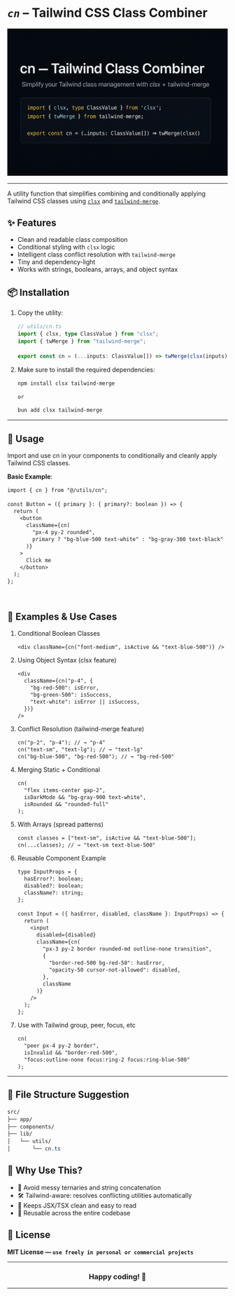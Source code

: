 # _`cn`_ – Tailwind CSS Class Combiner

![cn Tailwind Class Combiner](./cn-cover.png)

---

A utility function that simplifies combining and conditionally applying Tailwind CSS classes using [`clsx`](https://www.npmjs.com/package/clsx) and [`tailwind-merge`](https://www.npmjs.com/package/tailwind-merge).

## ✨ Features

- Clean and readable class composition
- Conditional styling with `clsx` logic
- Intelligent class conflict resolution with `tailwind-merge`
- Tiny and dependency-light
- Works with strings, booleans, arrays, and object syntax

## 📦 Installation

1. Copy the utility:

   ```ts
   // utils/cn.ts
   import { clsx, type ClassValue } from "clsx";
   import { twMerge } from "tailwind-merge";

   export const cn = (...inputs: ClassValue[]) => twMerge(clsx(inputs));
   ```

2. Make sure to install the required dependencies:

   ```bash
   npm install clsx tailwind-merge
   ```

   `or`

   ```bash
   bun add clsx tailwind-merge
   ```

---

## 🚀 Usage

Import and use cn in your components to conditionally and cleanly apply Tailwind CSS classes.

**Basic Example**:

```tsx
import { cn } from "@/utils/cn";

const Button = ({ primary }: { primary?: boolean }) => {
  return (
    <button
      className={cn(
        "px-4 py-2 rounded",
        primary ? "bg-blue-500 text-white" : "bg-gray-300 text-black"
      )}
    >
      Click me
    </button>
  );
};
```

<br/>

## 🧠 Examples & Use Cases

1. Conditional Boolean Classes

   ```tsx
   <div className={cn("font-medium", isActive && "text-blue-500")} />
   ```

2. Using Object Syntax (clsx feature)

   ```tsx
   <div
     className={cn("p-4", {
       "bg-red-500": isError,
       "bg-green-500": isSuccess,
       "text-white": isError || isSuccess,
     })}
   />
   ```

3. Conflict Resolution (tailwind-merge feature)

   ```tsx
   cn("p-2", "p-4"); // → "p-4"
   cn("text-sm", "text-lg"); // → "text-lg"
   cn("bg-blue-500", "bg-red-500"); // → "bg-red-500"
   ```

4. Merging Static + Conditional

   ```tsx
   cn(
     "flex items-center gap-2",
     isDarkMode && "bg-gray-900 text-white",
     isRounded && "rounded-full"
   );
   ```

5. With Arrays (spread patterns)

   ```tsx
   const classes = ["text-sm", isActive && "text-blue-500"];
   cn(...classes); // → "text-sm text-blue-500"
   ```

6. Reusable Component Example

   ```tsx
   type InputProps = {
     hasError?: boolean;
     disabled?: boolean;
     className?: string;
   };

   const Input = ({ hasError, disabled, className }: InputProps) => {
     return (
       <input
         disabled={disabled}
         className={cn(
           "px-3 py-2 border rounded-md outline-none transition",
           {
             "border-red-500 bg-red-50": hasError,
             "opacity-50 cursor-not-allowed": disabled,
           },
           className
         )}
       />
     );
   };
   ```

7. Use with Tailwind group, peer, focus, etc

   ```tsx
   cn(
     "peer px-4 py-2 border",
     isInvalid && "border-red-500",
     "focus:outline-none focus:ring-2 focus:ring-blue-500"
   );
   ```

---

## 📁 File Structure Suggestion

```css
src/
├── app/
├── components/
├── lib/
│   └── utils/
│       └── cn.ts

```

## 🤔 Why Use This?

- 🧠 Avoid messy ternaries and string concatenation
- 🛠️ Tailwind-aware: resolves conflicting utilities automatically
- 💅 Keeps JSX/TSX clean and easy to read
- 🔁 Reusable across the entire codebase

## 📜 License

**MIT License — `use freely in personal or commercial projects`**

---

<h3 align="center">Happy coding! 🚀</h3>

---
